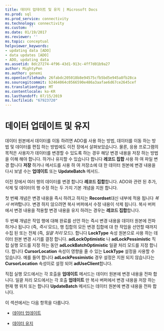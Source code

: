 ```yaml
---
title: 데이터 업데이트 및 유지 | Microsoft Docs
ms.prod: sql
ms.prod_service: connectivity
ms.technology: connectivity
ms.custom: ''
ms.date: 01/19/2017
ms.reviewer: ''
ms.topic: conceptual
helpviewer_keywords:
- updating data [ADO]
- data updates [ADO]
- ADO, updating data
ms.assetid: 8dc27274-4f96-43d1-913c-4ff7d01b9a27
author: MightyPen
ms.author: genemi
ms.openlocfilehash: 26fabdc205018b8e94575cfb5bd5e945a8fb28ca
ms.sourcegitcommit: b2464064c0566590e486a3aafae6d67ce2645cef
ms.translationtype: MT
ms.contentlocale: ko-KR
ms.lasthandoff: 07/15/2019
ms.locfileid: "67923720"
---
```

# <a name="updating-and-persisting-data"></a>데이터 업데이트 및 유지
데이터 원본에서 데이터를 이동 하려면 ADO를 사용 하는 방법, 데이터를 이동 하는 방법 및 데이터를 편집 하는 방법에도 이전 장에서 살펴보았습니다. 물론, 응용 프로그램의 목적은 사용자가 데이터를 변경할 수 있도록 하는 경우 해당 변경 내용을 저장 하는 방법을 이해 해야 합니다. 하거나 유지할 수 있습니다 합니다 **레코드 집합** 사용 하 여 파일 변경 합니다 **저장** 하거나 메서드를 사용 하 여 저장소에 대 한 데이터 원본에 변경 내용을 다시 보낼 수는 **업데이트** 또는  **UpdateBatch** 메서드.  
  
 이전 장에서 여러 행의 데이터를 변경 합니다 **레코드 집합**합니다. ADO와 관련 된 추가, 삭제 및 데이터의 행 수정 하는 두 가지 기본 개념을 지원 합니다.  
  
 첫 번째 개념은 변경 내용을 즉시 하려고 하지는 **Recordset**대신 내부에 적용 됩니다 *복사 버퍼*합니다. 변경 하지 않으려면 복사 버퍼에서 수정 내용이 삭제 됩니다. 복사 버퍼에서 변경 내용을 적용할 변경 내용을 유지 하려는 경우는 **레코드 집합**합니다.  
  
 두 번째 개념은 작업 행에 대해 완료를 선언 하는 즉시 변경 내용을 데이터 원본에 전파 하거나 됩니다 (즉, *즉시* 모드), 행 집합의 모든 변경 집합에 대 한 작업을 선언할 때까지 수집 된 또는 전체 (즉, *일괄 처리* 모드). 합니다 **LockType** 속성 원본으로 사용 하는 데이터 원본 변경 시기를 결정 합니다. **adLockOptimistic** 나 **adLockPessimistic** 직접 실행 모드를 지정 하는 동안 **adLockBatchOptimistic** 일괄 처리 모드를 지정 합니다. 합니다 **CursorLocation** 속성이 영향을 줄 수 있는 **LockType** 설정을 사용할 수 있습니다. 예를 들어 합니다 **adLockPessimistic** 경우 설정은 지원 되지 않습니다는 **CursorLocation** 속성이로 설정 되어 **adUseClient**합니다.  
  
 직접 실행 모드에서는 각 호출을 **업데이트** 메서드는 데이터 원본에 변경 내용을 전파 합니다. 일괄 처리 모드에서는 각 호출 **업데이트** 만 복사 버퍼에서 변경 내용을 저장 하는 현재 행 위치 또는 합니다 **UpdateBatch** 메서드는 데이터 원본에 변경 내용을 전파 합니다.  
  
 이 섹션에서는 다음 항목을 다룹니다.  
  
-   [데이터 업데이트](../../../ado/guide/data/updating-data.md)  
  
-   [데이터 유지](../../../ado/guide/data/persisting-data.md)
